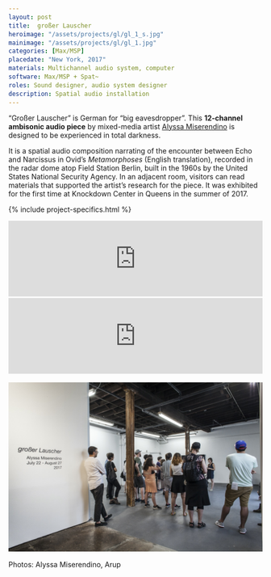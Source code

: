 ```yaml
---
layout: post
title:  großer Lauscher
heroimage: "/assets/projects/gl/gl_1_s.jpg"
mainimage: "/assets/projects/gl/gl_1.jpg"
categories: [Max/MSP]
placedate: "New York, 2017"
materials: Multichannel audio system, computer
software: Max/MSP + Spat~
roles: Sound designer, audio system designer
description: Spatial audio installation
---
```


<div class="project-narrative">
<p>“Großer Lauscher” is German for “big eavesdropper”. This <b>12-channel ambisonic audio piece</b> by mixed-media artist <a href="https://www.alyssamiserendino.com/" target="blank">Alyssa Miserendino</a> is designed to be experienced in total darkness.</p>
<p>It is a spatial audio composition narrating of the encounter between Echo and Narcissus in Ovid’s <i>Metamorphoses</i> (English translation), recorded in the radar dome atop Field Station Berlin, built in the 1960s by the United States National Security Agency. In an adjacent room, visitors can read materials that supported the artist’s research for the piece. It was exhibited for the first time at Knockdown Center in Queens in the summer of 2017.
</p>
</div>

{% include project-specifics.html %}

<div class="project-media">
<iframe width="100%" scrolling="no" frameborder="no" allow="autoplay" src="https://w.soundcloud.com/player/?url=https%3A//api.soundcloud.com/tracks/854607463&color=%23ff5500&auto_play=false&hide_related=false&show_comments=true&show_user=true&show_reposts=false&show_teaser=true&visual=true"></iframe>

<div class="video-container"><iframe title="vimeo-player" src="https://player.vimeo.com/video/229271918" width="100%" frameborder="0" allowfullscreen></iframe></div>

<p><img src="/assets/projects/gl/gl_2.jpg"></p>
<p class="inline-descr">Photos: Alyssa Miserendino, Arup</p>
</div>